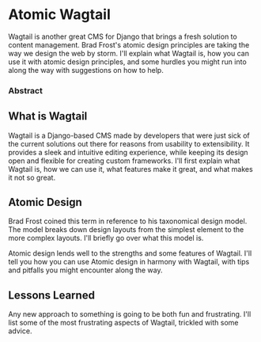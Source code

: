 # Atomic Wagtail

Wagtail is another great CMS for Django that brings a fresh solution to
content management. Brad Frost's atomic design principles are taking the way
we design the web by storm. I'll explain what Wagtail is, how you can use it
with atomic design principles, and some hurdles you might run into along the
way with suggestions on how to help.

### Abstract

## What is Wagtail

Wagtail is a Django-based CMS made by developers that were just sick of the
current solutions out there for reasons from usability to extensibility. It
provides a sleek and intuitive editing experience, while keeping its design
open and flexible for creating custom frameworks. I'll first explain what
Wagtail is, how we can use it, what features make it great, and what makes it
not so great.

## Atomic Design

Brad Frost coined this term in reference to his taxonomical design model. The
model breaks down design layouts from the simplest element to the more complex
layouts. I'll briefly go over what this model is.

Atomic design lends well to the strengths and some features of Wagtail. I'll
tell you how you can use Atomic design in harmony with Wagtail, with tips and
pitfalls you might encounter along the way.

## Lessons Learned

Any new approach to something is going to be both fun and frustrating. I'll
list some of the most frustrating aspects of Wagtail, trickled with some
advice.

